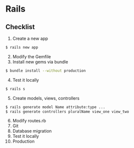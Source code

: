 # Rails 
## Checklist
1. Create a new app
```bash
$ rails new app
```
2. Modify the Gemfile
3. Install new gems via bundle 
```bash
$ bundle install --without production
```
4. Test it locally
```bash
$ rails s
```
5. Create models, views, controllers
```bash
$ rails generate model Name attribute:type ...
$ rails generate controllers pluralName view_one view_two
```
6. Modify routes.rb
7. Git 
8. Database migration
9. Test it locally
10. Production 
<!--stackedit_data:
eyJoaXN0b3J5IjpbMTYyMzk2MjY2NCwtNDA3ODE3OTM2LC0yMD
g4NzQ2NjEyLDczMDk5ODExNl19
-->